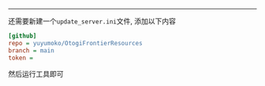 
---

还需要新建一个`update_server.ini`文件, 添加以下内容

```ini
[github]
repo = yuyumoko/OtogiFrontierResources
branch = main
token = 
```

然后运行工具即可